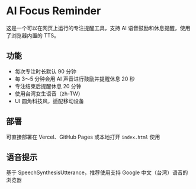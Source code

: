 # AI Focus Reminder  

这是一个可以在网页上运行的专注提醒工具，支持 AI 语音鼓励和休息提醒，使用了浏览器内置的 TTS。

## 功能
- 每次专注时长默认 90 分钟
- 每 3～5 分钟会用 AI 声音进行鼓励并提醒休息 20 秒
- 专注结束后提醒休息 20 分钟
- 使用台湾女生语音（zh-TW）
- UI 圆角科技风，适配移动设备

## 部署
可直接部署在 Vercel、GitHub Pages 或本地打开 `index.html` 使用

## 语音提示
基于 SpeechSynthesisUtterance，推荐使用支持 Google 中文（台湾）语音的浏览器